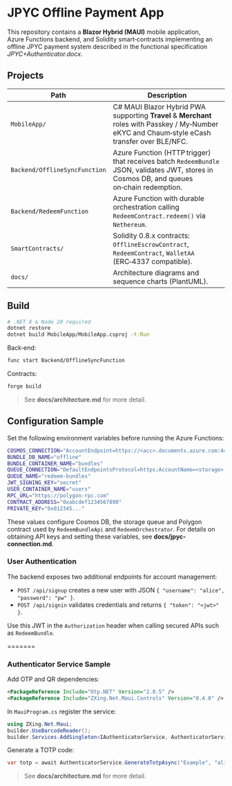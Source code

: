 # JPYC Offline Payment App

This repository contains a **Blazor Hybrid (MAUI)** mobile application, Azure Functions backend, and Solidity smart‑contracts implementing an offline JPYC payment system described in the functional specification _JPYC+Authenticator.docx_.

## Projects

| Path | Description |
|------|-------------|
| `MobileApp/` | C# MAUI Blazor Hybrid PWA supporting **Travel** & **Merchant** roles with Passkey / My‑Number eKYC and Chaum‑style eCash transfer over BLE/NFC. |
| `Backend/OfflineSyncFunction` | Azure Function (HTTP trigger) that receives batch `RedeemBundle` JSON, validates JWT, stores in Cosmos DB, and queues on‑chain redemption. |
| `Backend/RedeemFunction` | Azure Function with durable orchestration calling `RedeemContract.redeem()` via `Nethereum`. |
| `SmartContracts/` | Solidity 0.8.x contracts: `OfflineEscrowContract`, `RedeemContract`, `WalletAA` (ERC‑4337 compatible). |
| `docs/` | Architecture diagrams and sequence charts (PlantUML). |

## Build

```bash
# .NET 8 & Node 20 required
dotnet restore
dotnet build MobileApp/MobileApp.csproj -t:Run
```

Back‑end:

```bash
func start Backend/OfflineSyncFunction
```

Contracts:

```bash
forge build
```

> See **docs/architecture.md** for more detail.

## Configuration Sample

Set the following environment variables before running the Azure Functions:

```bash
COSMOS_CONNECTION="AccountEndpoint=https://<acc>.documents.azure.com:443/;AccountKey=<key>"
BUNDLE_DB_NAME="offline"
BUNDLE_CONTAINER_NAME="bundles"
QUEUE_CONNECTION="DefaultEndpointsProtocol=https;AccountName=<storage>;AccountKey=<key>;EndpointSuffix=core.windows.net"
QUEUE_NAME="redeem-bundles"
JWT_SIGNING_KEY="secret"
USER_CONTAINER_NAME="users"
RPC_URL="https://polygon-rpc.com"
CONTRACT_ADDRESS="0xabcdef1234567890"
PRIVATE_KEY="0x012345..."
```

These values configure Cosmos DB, the storage queue and Polygon contract used by
`RedeemBundleApi` and `RedeemOrchestrator`.
For details on obtaining API keys and setting these variables, see **docs/jpyc-connection.md**.

### User Authentication

The backend exposes two additional endpoints for account management:

- `POST /api/signup` creates a new user with JSON `{ "username": "alice", "password": "pw" }`.
- `POST /api/signin` validates credentials and returns `{ "token": "<jwt>" }`.

Use this JWT in the `Authorization` header when calling secured APIs such as `RedeemBundle`.

=======
### Authenticator Service Sample

Add OTP and QR dependencies:

```xml
<PackageReference Include="Otp.NET" Version="2.0.5" />
<PackageReference Include="ZXing.Net.Maui.Controls" Version="0.4.0" />
```

In `MauiProgram.cs` register the service:

```csharp
using ZXing.Net.Maui;
builder.UseBarcodeReader();
builder.Services.AddSingleton<IAuthenticatorService, AuthenticatorService>();
```

Generate a TOTP code:

```csharp
var totp = await AuthenticatorService.GenerateTotpAsync("Example", "alice");
```

> See **docs/architecture.md** for more detail.
